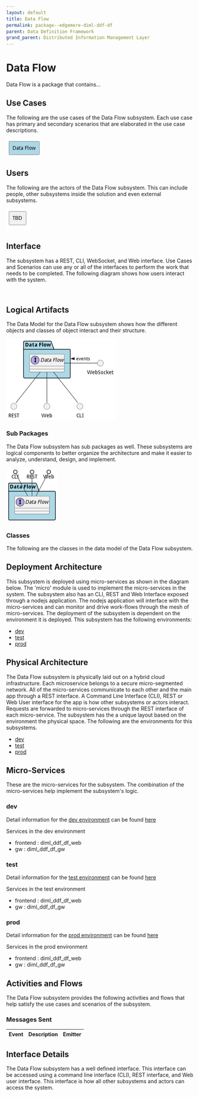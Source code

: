 ```yaml
---
layout: default
title: Data Flow
permalink: package--edgemere-diml-ddf-df
parent: Data Definition Framework
grand_parent: Distributed Information Management Layer
---
```


# Data Flow

Data Flow is a package that contains...



## Use Cases

The following are the use cases of the Data Flow subsystem. Each use case has primary and secondary scenarios
that are elaborated in the use case descriptions.



![UseCase Diagram](./usecases.png)

## Users

The following are the actors of the Data Flow subsystem. This can include people, other subsystems
inside the solution and even external subsystems.



![User Interaction](./userinteraction.png)

## Interface

The subsystem has a REST, CLI, WebSocket, and Web interface. Use Cases and Scenarios can use any or all
of the interfaces to perform the work that needs to be completed. The following  diagram shows how
users interact with the system.

![Scenario Mappings Diagram](./scenariomapping.png)



## Logical Artifacts

The Data Model for the  Data Flow subsystem shows how the different objects and classes of object interact
and their structure.

![Sub Package Diagram](./subpackage.png)

### Sub Packages

The Data Flow subsystem has sub packages as well. These subsystems are logical components to better
organize the architecture and make it easier to analyze, understand, design, and implement.



![Logical Diagram](./logical.png)

### Classes

The following are the classes in the data model of the Data Flow subsystem.




## Deployment Architecture

This subsystem is deployed using micro-services as shown in the diagram below. The 'micro' module is
used to implement the micro-services in the system. The subsystem also has an CLI, REST and Web Interface
exposed through a nodejs application. The nodejs application will interface with the micro-services and
can monitor and drive work-flows through the mesh of micro-services. The deployment of the subsystem is
dependent on the environment it is deployed. This subsystem has the following environments:
* [dev](environment--edgemere-diml-ddf-df-dev)
* [test](environment--edgemere-diml-ddf-df-test)
* [prod](environment--edgemere-diml-ddf-df-prod)



## Physical Architecture

The Data Flow subsystem is physically laid out on a hybrid cloud infrastructure. Each microservice belongs
to a secure micro-segmented network. All of the micro-services communicate to each other and the main app through a
REST interface. A Command Line Interface (CLI), REST or Web User interface for the app is how other subsystems or actors
interact. Requests are forwarded to micro-services through the REST interface of each micro-service. The subsystem has
the a unique layout based on the environment the physical space. The following are the environments for this
subsystems.
* [dev](environment--edgemere-diml-ddf-df-dev)
* [test](environment--edgemere-diml-ddf-df-test)
* [prod](environment--edgemere-diml-ddf-df-prod)


## Micro-Services

These are the micro-services for the subsystem. The combination of the micro-services help implement
the subsystem's logic.


### dev

Detail information for the [dev environment](environment--edgemere-diml-ddf-df-dev)
can be found [here](environment--edgemere-diml-ddf-df-dev)

Services in the dev environment

* frontend : diml_ddf_df_web
* gw : diml_ddf_df_gw


### test

Detail information for the [test environment](environment--edgemere-diml-ddf-df-test)
can be found [here](environment--edgemere-diml-ddf-df-test)

Services in the test environment

* frontend : diml_ddf_df_web
* gw : diml_ddf_df_gw


### prod

Detail information for the [prod environment](environment--edgemere-diml-ddf-df-prod)
can be found [here](environment--edgemere-diml-ddf-df-prod)

Services in the prod environment

* frontend : diml_ddf_df_web
* gw : diml_ddf_df_gw


## Activities and Flows
The Data Flow subsystem provides the following activities and flows that help satisfy the use
cases and scenarios of the subsystem.




### Messages Sent

| Event | Description | Emitter |
|-------|-------------|---------|



## Interface Details
The Data Flow subsystem has a well defined interface. This interface can be accessed using a
command line interface (CLI), REST interface, and Web user interface. This interface is how all other
subsystems and actors can access the system.


